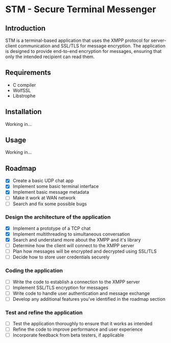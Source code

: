 # STM - Secure Terminal Messenger

## Introduction

STM is a terminal-based application that uses the XMPP protocol for server-client communication and SSL/TLS for message encryption. The application is designed to provide end-to-end encryption for messages, ensuring that only the intended recipient can read them.

## Requirements

- C compiler
- WolfSSL
- Libstrophe

## Installation

Working in...

## Usage

Working in...

## Roadmap

- [X] Create a basic UDP chat app
- [X] Implement some basic terminal interface
- [X] Implement basic message metadata
- [ ] Make it work at WAN network
- [ ] Search and fix some possible bugs

### Design the architecture of the application

- [X] Implement a prototype of a TCP chat
- [X] Implement multithreading to simultaneous conversation
- [X] Search and understand more about the XMPP and it's library 
- [ ] Determine how the client will connect to the XMPP server
- [ ] Plan how messages will be encrypted and decrypted using SSL/TLS
- [ ] Decide how to store user credentials securely

### Coding the application

- [ ] Write the code to establish a connection to the XMPP server
- [ ] Implement SSL/TLS encryption for messages
- [ ] Write code to handle user authentication and message exchange
- [ ] Develop any additional features you've identified in the roadmap section

### Test and refine the application

- [ ] Test the application thoroughly to ensure that it works as intended
- [ ] Refine the code to improve performance and user experience
- [ ] Incorporate feedback from beta testers, if applicable
